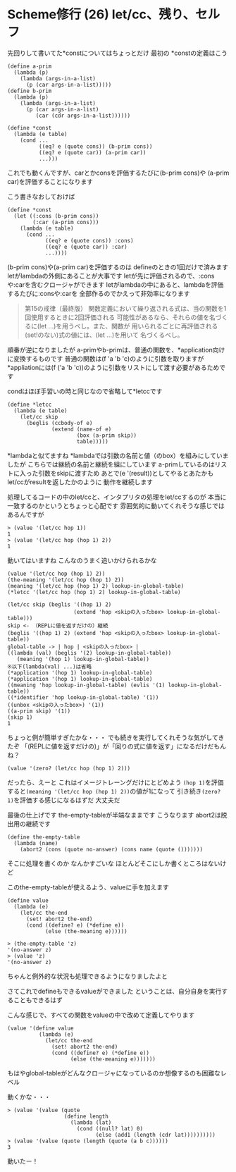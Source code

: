 # Scheme修行 (26) let/cc、残り、セルフ

先回りして書いてた*constについてはちょっとだけ
最初の *constの定義はこう

```
(define a-prim
  (lambda (p)
    (lambda (args-in-a-list)
      (p (car args-in-a-list)))))
(define b-prim
  (lambda (p)
    (lambda (args-in-a-list)
      (p (car args-in-a-list)
         (car (cdr args-in-a-list))))))

(define *const
  (lambda (e table)
    (cond ...
          ((eq? e (quote cons)) (b-prim cons))
          ((eq? e (quote car)) (a-prim car))
          ...)))
```

これでも動くんですが、carとかconsを評価するたびに(b-prim cons)や
(a-prim car)を評価することになります

こう書きなおしておけば

```
(define *const
  (let ((:cons (b-prim cons))
        (:car (a-prim cons)))
    (lambda (e table)
      (cond ...
            ((eq? e (quote cons)) :cons)
            ((eq? e (quote car)) :car)
            ...))))
```

(b-prim cons)や(a-prim car)を評価するのは
defineのときの1回だけで済みます
letがlambdaの外側にあることが大事です
letが先に評価されるので、:consや:carを含むクロージャができます
letがlambdaの中にあると、lambdaを評価するたびに:consや:carを
全部作るのでかえって非効率になります

> 第15の戒律（最終版）
> 関数定義において繰り返される式は、当の関数を1回使用するときに2回評価される
> 可能性があるなら、それらの値を名づくるに(let ...)を用うべし。また、関数が
> 用いられるごとに再評価される(set!のない)式の値には、(let ...)を用いて
> 名づくるべし。

順番が逆になりましたが
a-primやb-primは、普通の関数を、*application向けに変換するものです
普通の関数は(f 'a 'b 'c)のように引数を取りますが
*appliationには(f ('a 'b 'c))のように引数をリストにして渡す必要があるためです

condはほぼ手習いの時と同じなので省略して*letccです

```
(define *letcc
  (lambda (e table)
    (let/cc skip
      (beglis (ccbody-of e)
              (extend (name-of e)
                      (box (a-prim skip))
                      table)))))
```

*lambdaと似てますね
*lambdaでは引数の名前と値（のbox）を組みにしていましたが
こちらでは継続の名前と継続を組にしています
a-primしているのはリストに入った引数をskipに渡すため
あとで(e '(result))としてやるとあたかもlet/ccがresultを返したかのように
動作を継続します

処理してるコードの中のlet/ccと、インタプリタの処理をlet/ccするのが
本当に一致するのかというとちょっと心配です
雰囲気的に動いてくれそうな感じではあるんですが

```
> (value '(let/cc hop 1))
1
> (value '(let/cc hop (hop 1) 2))
1
```

動いてはいますね
こんなのうまく追いかけられるかな

```
(value '(let/cc hop (hop 1) 2))
(the-meaning '(let/cc hop (hop 1) 2))
(meaning '(let/cc hop (hop 1) 2) lookup-in-global-table)
(*letcc '(let/cc hop (hop 1) 2) lookup-in-global-table)

(let/cc skip (beglis '((hop 1) 2)
                     (extend 'hop <skipの入ったbox> lookup-in-global-table)))
skip <- （REPLに値を返すだけの）継続
(beglis '((hop 1) 2) (extend 'hop <skipの入ったbox> lookup-in-global-table))
global-table -> | hop | <skipの入ったbox> |
((lambda (val) (beglis '(2) lookup-in-global-table))
   (meaning '(hop 1) lookup-in-global-table))
※以下(lambda(val) ...)は省略
(*application '(hop 1) lookup-in-global-table)
(*application '(hop 1) lookup-in-global-table)
((meaning 'hop lookup-in-global-table) (evlis '(1) lookup-in-global-table))
((*identifier 'hop lookup-in-global-table) '(1))
((unbox <skipの入ったbox>) '(1))
((a-prim skip) '(1))
(skip 1)
1
```

ちょっと例が簡単すぎたかな・・・
でも続きを実行してくれそうな気がしてきたぞ
「(REPLに値を返すだけの)」が「回りの式に値を返す」になるだけだもんね？

```
(value '(zero? (let/cc hop (hop 1) 2)))
```

だったら、えーと
これはイメージトレーングだけにとどめよう
`(hop 1)`を評価すると`(meaning '(let/cc hop (hop 1) 2))`の値が1になって
引き続き`(zero? 1)`を評価する感じになるはずだ
大丈夫だ

最後の仕上げです
the-empty-tableが半端なままです
こうなります
abort2は脱出用の継続です

```
(define the-empty-table
  (lambda (name)
    (abort2 (cons (quote no-answer) (cons name (quote ()))))))
```


そこに処理を書くのか
なんかすごいな
ほとんどそこにしか書くところはないけど

このthe-empty-tableが使えるよう、valueに手を加えます

```
(define value
  (lambda (e)
    (let/cc the-end
      (set! abort2 the-end)
      (cond ((define? e) (*define e))
            (else (the-meaning e))))))
```

```
> (the-empty-table 'z)
'(no-answer z)
> (value 'z)
'(no-answer z)
```

ちゃんと例外的な状況も処理できるようになりましたよと

さてこれでdefineもできるvalueができました
ということは、自分自身を実行することもできるはず

こんな感じで、すべての関数をvalueの中で改めて定義してやります

```
(value '(define value
          (lambda (e)
            (let/cc the-end
              (set! abort2 the-end)
              (cond ((define? e) (*define e))
                    (else (the-meaning e)))))))
```

もはやglobal-tableがどんなクロージャになっているのか想像するのも困難なレベル

動くかな・・・

```
> (value '(value (quote
                  (define length
                    (lambda (lat)
                      (cond ((null? lat) 0)
                            (else (add1 (length (cdr lat))))))))))
> (value '(value (quote (length (quote (a b c))))))
3
```

動いたー！
